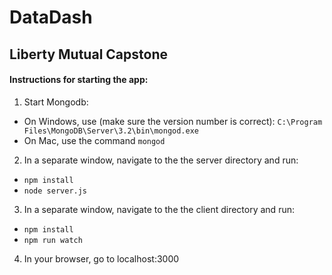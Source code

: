 # DataDash
## Liberty Mutual Capstone

#### Instructions for starting the app:
1. Start Mongodb:
  * On Windows, use (make sure the version number is correct): `C:\Program Files\MongoDB\Server\3.2\bin\mongod.exe`
  * On Mac, use the command `mongod`
2. In a separate window, navigate to the the server directory and run:
  * `npm install`
  * `node server.js`
3. In a separate window, navigate to the the client directory and run:
  * `npm install`
  * `npm run watch`
4. In your browser, go to localhost:3000
